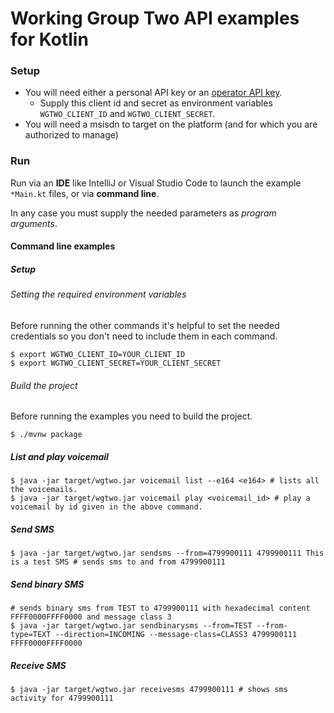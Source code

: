 # Working Group Two API examples for Kotlin

### Setup

* You will need either a personal API key or an [operator API key](https://console.wgtwo.com/api-keys-redirect).
  * Supply this client id and secret as environment variables `WGTWO_CLIENT_ID` and `WGTWO_CLIENT_SECRET`.
* You will need a msisdn to target on the platform (and for which you are authorized to manage)

### Run
Run via an **IDE** like IntelliJ or Visual Studio Code to launch the example `*Main.kt` files, or via **command line**.

In any case you must supply the needed parameters as _program arguments_.

#### Command line examples

##### Setup

###### Setting the required environment variables

Before running the other commands it's helpful to set the needed credentials so you don't need to include them in each command.

```shell script
$ export WGTWO_CLIENT_ID=YOUR_CLIENT_ID
$ export WGTWO_CLIENT_SECRET=YOUR_CLIENT_SECRET
```

###### Build the project

Before running the examples you need to build the project.

```shell script
$ ./mvnw package
```

##### List and play voicemail
```shell script
$ java -jar target/wgtwo.jar voicemail list --e164 <e164> # lists all the voicemails.
$ java -jar target/wgtwo.jar voicemail play <voicemail_id> # play a voicemail by id given in the above command.
```

##### Send SMS
```shell script
$ java -jar target/wgtwo.jar sendsms --from=4799900111 4799900111 This is a test SMS # sends sms to and from 4799900111
```

##### Send binary SMS
```shell script
# sends binary sms from TEST to 4799900111 with hexadecimal content FFFF0000FFFF0000 and message class 3
$ java -jar target/wgtwo.jar sendbinarysms --from=TEST --from-type=TEXT --direction=INCOMING --message-class=CLASS3 4799900111 FFFF0000FFFF0000
```

##### Receive SMS
```shell script
$ java -jar target/wgtwo.jar receivesms 4799900111 # shows sms activity for 4799900111
```
